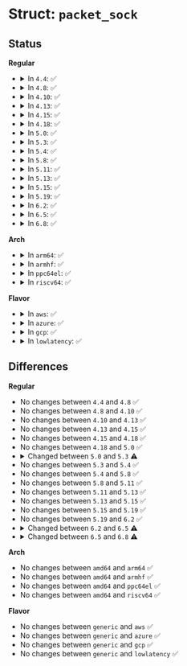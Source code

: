 # Struct: <code>packet_sock</code>

## Status
<b>Regular</b>
<ul>
<li>
<details>
<summary>In <code>4.4</code>: ✅</summary>

```c
struct packet_sock {
    struct sock sk;
    struct packet_fanout *fanout;
    union tpacket_stats_u stats;
    struct packet_ring_buffer rx_ring;
    struct packet_ring_buffer tx_ring;
    int copy_thresh;
    spinlock_t bind_lock;
    struct mutex pg_vec_lock;
    unsigned int running;
    unsigned int auxdata;
    unsigned int origdev;
    unsigned int has_vnet_hdr;
    int pressure;
    int ifindex;
    __be16 num;
    struct packet_rollover *rollover;
    struct packet_mclist *mclist;
    atomic_t mapped;
    enum tpacket_versions tp_version;
    unsigned int tp_hdrlen;
    unsigned int tp_reserve;
    unsigned int tp_loss;
    unsigned int tp_tx_has_off;
    unsigned int tp_tstamp;
    struct net_device *cached_dev;
    int (*xmit)(struct sk_buff *);
    struct packet_type prot_hook;
};
```
</details>
</li>
<li>
<details>
<summary>In <code>4.8</code>: ✅</summary>

```c
struct packet_sock {
    struct sock sk;
    struct packet_fanout *fanout;
    union tpacket_stats_u stats;
    struct packet_ring_buffer rx_ring;
    struct packet_ring_buffer tx_ring;
    int copy_thresh;
    spinlock_t bind_lock;
    struct mutex pg_vec_lock;
    unsigned int running;
    unsigned int auxdata;
    unsigned int origdev;
    unsigned int has_vnet_hdr;
    int pressure;
    int ifindex;
    __be16 num;
    struct packet_rollover *rollover;
    struct packet_mclist *mclist;
    atomic_t mapped;
    enum tpacket_versions tp_version;
    unsigned int tp_hdrlen;
    unsigned int tp_reserve;
    unsigned int tp_loss;
    unsigned int tp_tx_has_off;
    unsigned int tp_tstamp;
    struct net_device *cached_dev;
    int (*xmit)(struct sk_buff *);
    struct packet_type prot_hook;
};
```
</details>
</li>
<li>
<details>
<summary>In <code>4.10</code>: ✅</summary>

```c
struct packet_sock {
    struct sock sk;
    struct packet_fanout *fanout;
    union tpacket_stats_u stats;
    struct packet_ring_buffer rx_ring;
    struct packet_ring_buffer tx_ring;
    int copy_thresh;
    spinlock_t bind_lock;
    struct mutex pg_vec_lock;
    unsigned int running;
    unsigned int auxdata;
    unsigned int origdev;
    unsigned int has_vnet_hdr;
    int pressure;
    int ifindex;
    __be16 num;
    struct packet_rollover *rollover;
    struct packet_mclist *mclist;
    atomic_t mapped;
    enum tpacket_versions tp_version;
    unsigned int tp_hdrlen;
    unsigned int tp_reserve;
    unsigned int tp_loss;
    unsigned int tp_tx_has_off;
    unsigned int tp_tstamp;
    struct net_device *cached_dev;
    int (*xmit)(struct sk_buff *);
    struct packet_type prot_hook;
};
```
</details>
</li>
<li>
<details>
<summary>In <code>4.13</code>: ✅</summary>

```c
struct packet_sock {
    struct sock sk;
    struct packet_fanout *fanout;
    union tpacket_stats_u stats;
    struct packet_ring_buffer rx_ring;
    struct packet_ring_buffer tx_ring;
    int copy_thresh;
    spinlock_t bind_lock;
    struct mutex pg_vec_lock;
    unsigned int running;
    unsigned int auxdata;
    unsigned int origdev;
    unsigned int has_vnet_hdr;
    int pressure;
    int ifindex;
    __be16 num;
    struct packet_rollover *rollover;
    struct packet_mclist *mclist;
    atomic_t mapped;
    enum tpacket_versions tp_version;
    unsigned int tp_hdrlen;
    unsigned int tp_reserve;
    unsigned int tp_loss;
    unsigned int tp_tx_has_off;
    unsigned int tp_tstamp;
    struct net_device *cached_dev;
    int (*xmit)(struct sk_buff *);
    struct packet_type prot_hook;
};
```
</details>
</li>
<li>
<details>
<summary>In <code>4.15</code>: ✅</summary>

```c
struct packet_sock {
    struct sock sk;
    struct packet_fanout *fanout;
    union tpacket_stats_u stats;
    struct packet_ring_buffer rx_ring;
    struct packet_ring_buffer tx_ring;
    int copy_thresh;
    spinlock_t bind_lock;
    struct mutex pg_vec_lock;
    unsigned int running;
    unsigned int auxdata;
    unsigned int origdev;
    unsigned int has_vnet_hdr;
    int pressure;
    int ifindex;
    __be16 num;
    struct packet_rollover *rollover;
    struct packet_mclist *mclist;
    atomic_t mapped;
    enum tpacket_versions tp_version;
    unsigned int tp_hdrlen;
    unsigned int tp_reserve;
    unsigned int tp_loss;
    unsigned int tp_tx_has_off;
    unsigned int tp_tstamp;
    struct net_device *cached_dev;
    int (*xmit)(struct sk_buff *);
    struct packet_type prot_hook;
};
```
</details>
</li>
<li>
<details>
<summary>In <code>4.18</code>: ✅</summary>

```c
struct packet_sock {
    struct sock sk;
    struct packet_fanout *fanout;
    union tpacket_stats_u stats;
    struct packet_ring_buffer rx_ring;
    struct packet_ring_buffer tx_ring;
    int copy_thresh;
    spinlock_t bind_lock;
    struct mutex pg_vec_lock;
    unsigned int running;
    unsigned int auxdata;
    unsigned int origdev;
    unsigned int has_vnet_hdr;
    unsigned int tp_loss;
    unsigned int tp_tx_has_off;
    int pressure;
    int ifindex;
    __be16 num;
    struct packet_rollover *rollover;
    struct packet_mclist *mclist;
    atomic_t mapped;
    enum tpacket_versions tp_version;
    unsigned int tp_hdrlen;
    unsigned int tp_reserve;
    unsigned int tp_tstamp;
    struct net_device *cached_dev;
    int (*xmit)(struct sk_buff *);
    struct packet_type prot_hook;
};
```
</details>
</li>
<li>
<details>
<summary>In <code>5.0</code>: ✅</summary>

```c
struct packet_sock {
    struct sock sk;
    struct packet_fanout *fanout;
    union tpacket_stats_u stats;
    struct packet_ring_buffer rx_ring;
    struct packet_ring_buffer tx_ring;
    int copy_thresh;
    spinlock_t bind_lock;
    struct mutex pg_vec_lock;
    unsigned int running;
    unsigned int auxdata;
    unsigned int origdev;
    unsigned int has_vnet_hdr;
    unsigned int tp_loss;
    unsigned int tp_tx_has_off;
    int pressure;
    int ifindex;
    __be16 num;
    struct packet_rollover *rollover;
    struct packet_mclist *mclist;
    atomic_t mapped;
    enum tpacket_versions tp_version;
    unsigned int tp_hdrlen;
    unsigned int tp_reserve;
    unsigned int tp_tstamp;
    struct net_device *cached_dev;
    int (*xmit)(struct sk_buff *);
    struct packet_type prot_hook;
};
```
</details>
</li>
<li>
<details>
<summary>In <code>5.3</code>: ✅</summary>

```c
struct packet_sock {
    struct sock sk;
    struct packet_fanout *fanout;
    union tpacket_stats_u stats;
    struct packet_ring_buffer rx_ring;
    struct packet_ring_buffer tx_ring;
    int copy_thresh;
    spinlock_t bind_lock;
    struct mutex pg_vec_lock;
    unsigned int running;
    unsigned int auxdata;
    unsigned int origdev;
    unsigned int has_vnet_hdr;
    unsigned int tp_loss;
    unsigned int tp_tx_has_off;
    int pressure;
    int ifindex;
    __be16 num;
    struct packet_rollover *rollover;
    struct packet_mclist *mclist;
    atomic_t mapped;
    enum tpacket_versions tp_version;
    unsigned int tp_hdrlen;
    unsigned int tp_reserve;
    unsigned int tp_tstamp;
    struct completion skb_completion;
    struct net_device *cached_dev;
    int (*xmit)(struct sk_buff *);
    struct packet_type prot_hook;
    atomic_t tp_drops;
};
```
</details>
</li>
<li>
<details>
<summary>In <code>5.4</code>: ✅</summary>

```c
struct packet_sock {
    struct sock sk;
    struct packet_fanout *fanout;
    union tpacket_stats_u stats;
    struct packet_ring_buffer rx_ring;
    struct packet_ring_buffer tx_ring;
    int copy_thresh;
    spinlock_t bind_lock;
    struct mutex pg_vec_lock;
    unsigned int running;
    unsigned int auxdata;
    unsigned int origdev;
    unsigned int has_vnet_hdr;
    unsigned int tp_loss;
    unsigned int tp_tx_has_off;
    int pressure;
    int ifindex;
    __be16 num;
    struct packet_rollover *rollover;
    struct packet_mclist *mclist;
    atomic_t mapped;
    enum tpacket_versions tp_version;
    unsigned int tp_hdrlen;
    unsigned int tp_reserve;
    unsigned int tp_tstamp;
    struct completion skb_completion;
    struct net_device *cached_dev;
    int (*xmit)(struct sk_buff *);
    struct packet_type prot_hook;
    atomic_t tp_drops;
};
```
</details>
</li>
<li>
<details>
<summary>In <code>5.8</code>: ✅</summary>

```c
struct packet_sock {
    struct sock sk;
    struct packet_fanout *fanout;
    union tpacket_stats_u stats;
    struct packet_ring_buffer rx_ring;
    struct packet_ring_buffer tx_ring;
    int copy_thresh;
    spinlock_t bind_lock;
    struct mutex pg_vec_lock;
    unsigned int running;
    unsigned int auxdata;
    unsigned int origdev;
    unsigned int has_vnet_hdr;
    unsigned int tp_loss;
    unsigned int tp_tx_has_off;
    int pressure;
    int ifindex;
    __be16 num;
    struct packet_rollover *rollover;
    struct packet_mclist *mclist;
    atomic_t mapped;
    enum tpacket_versions tp_version;
    unsigned int tp_hdrlen;
    unsigned int tp_reserve;
    unsigned int tp_tstamp;
    struct completion skb_completion;
    struct net_device *cached_dev;
    int (*xmit)(struct sk_buff *);
    struct packet_type prot_hook;
    atomic_t tp_drops;
};
```
</details>
</li>
<li>
<details>
<summary>In <code>5.11</code>: ✅</summary>

```c
struct packet_sock {
    struct sock sk;
    struct packet_fanout *fanout;
    union tpacket_stats_u stats;
    struct packet_ring_buffer rx_ring;
    struct packet_ring_buffer tx_ring;
    int copy_thresh;
    spinlock_t bind_lock;
    struct mutex pg_vec_lock;
    unsigned int running;
    unsigned int auxdata;
    unsigned int origdev;
    unsigned int has_vnet_hdr;
    unsigned int tp_loss;
    unsigned int tp_tx_has_off;
    int pressure;
    int ifindex;
    __be16 num;
    struct packet_rollover *rollover;
    struct packet_mclist *mclist;
    atomic_t mapped;
    enum tpacket_versions tp_version;
    unsigned int tp_hdrlen;
    unsigned int tp_reserve;
    unsigned int tp_tstamp;
    struct completion skb_completion;
    struct net_device *cached_dev;
    int (*xmit)(struct sk_buff *);
    struct packet_type prot_hook;
    atomic_t tp_drops;
};
```
</details>
</li>
<li>
<details>
<summary>In <code>5.13</code>: ✅</summary>

```c
struct packet_sock {
    struct sock sk;
    struct packet_fanout *fanout;
    union tpacket_stats_u stats;
    struct packet_ring_buffer rx_ring;
    struct packet_ring_buffer tx_ring;
    int copy_thresh;
    spinlock_t bind_lock;
    struct mutex pg_vec_lock;
    unsigned int running;
    unsigned int auxdata;
    unsigned int origdev;
    unsigned int has_vnet_hdr;
    unsigned int tp_loss;
    unsigned int tp_tx_has_off;
    int pressure;
    int ifindex;
    __be16 num;
    struct packet_rollover *rollover;
    struct packet_mclist *mclist;
    atomic_t mapped;
    enum tpacket_versions tp_version;
    unsigned int tp_hdrlen;
    unsigned int tp_reserve;
    unsigned int tp_tstamp;
    struct completion skb_completion;
    struct net_device *cached_dev;
    int (*xmit)(struct sk_buff *);
    struct packet_type prot_hook;
    atomic_t tp_drops;
};
```
</details>
</li>
<li>
<details>
<summary>In <code>5.15</code>: ✅</summary>

```c
struct packet_sock {
    struct sock sk;
    struct packet_fanout *fanout;
    union tpacket_stats_u stats;
    struct packet_ring_buffer rx_ring;
    struct packet_ring_buffer tx_ring;
    int copy_thresh;
    spinlock_t bind_lock;
    struct mutex pg_vec_lock;
    unsigned int running;
    unsigned int auxdata;
    unsigned int origdev;
    unsigned int has_vnet_hdr;
    unsigned int tp_loss;
    unsigned int tp_tx_has_off;
    int pressure;
    int ifindex;
    __be16 num;
    struct packet_rollover *rollover;
    struct packet_mclist *mclist;
    atomic_t mapped;
    enum tpacket_versions tp_version;
    unsigned int tp_hdrlen;
    unsigned int tp_reserve;
    unsigned int tp_tstamp;
    struct completion skb_completion;
    struct net_device *cached_dev;
    int (*xmit)(struct sk_buff *);
    struct packet_type prot_hook;
    atomic_t tp_drops;
};
```
</details>
</li>
<li>
<details>
<summary>In <code>5.19</code>: ✅</summary>

```c
struct packet_sock {
    struct sock sk;
    struct packet_fanout *fanout;
    union tpacket_stats_u stats;
    struct packet_ring_buffer rx_ring;
    struct packet_ring_buffer tx_ring;
    int copy_thresh;
    spinlock_t bind_lock;
    struct mutex pg_vec_lock;
    unsigned int running;
    unsigned int auxdata;
    unsigned int origdev;
    unsigned int has_vnet_hdr;
    unsigned int tp_loss;
    unsigned int tp_tx_has_off;
    int pressure;
    int ifindex;
    __be16 num;
    struct packet_rollover *rollover;
    struct packet_mclist *mclist;
    atomic_t mapped;
    enum tpacket_versions tp_version;
    unsigned int tp_hdrlen;
    unsigned int tp_reserve;
    unsigned int tp_tstamp;
    struct completion skb_completion;
    struct net_device *cached_dev;
    int (*xmit)(struct sk_buff *);
    struct packet_type prot_hook;
    atomic_t tp_drops;
};
```
</details>
</li>
<li>
<details>
<summary>In <code>6.2</code>: ✅</summary>

```c
struct packet_sock {
    struct sock sk;
    struct packet_fanout *fanout;
    union tpacket_stats_u stats;
    struct packet_ring_buffer rx_ring;
    struct packet_ring_buffer tx_ring;
    int copy_thresh;
    spinlock_t bind_lock;
    struct mutex pg_vec_lock;
    unsigned int running;
    unsigned int auxdata;
    unsigned int origdev;
    unsigned int has_vnet_hdr;
    unsigned int tp_loss;
    unsigned int tp_tx_has_off;
    int pressure;
    int ifindex;
    __be16 num;
    struct packet_rollover *rollover;
    struct packet_mclist *mclist;
    atomic_t mapped;
    enum tpacket_versions tp_version;
    unsigned int tp_hdrlen;
    unsigned int tp_reserve;
    unsigned int tp_tstamp;
    struct completion skb_completion;
    struct net_device *cached_dev;
    int (*xmit)(struct sk_buff *);
    struct packet_type prot_hook;
    atomic_t tp_drops;
};
```
</details>
</li>
<li>
<details>
<summary>In <code>6.5</code>: ✅</summary>

```c
struct packet_sock {
    struct sock sk;
    struct packet_fanout *fanout;
    union tpacket_stats_u stats;
    struct packet_ring_buffer rx_ring;
    struct packet_ring_buffer tx_ring;
    int copy_thresh;
    spinlock_t bind_lock;
    struct mutex pg_vec_lock;
    long unsigned int flags;
    int ifindex;
    u8 vnet_hdr_sz;
    __be16 num;
    struct packet_rollover *rollover;
    struct packet_mclist *mclist;
    atomic_t mapped;
    enum tpacket_versions tp_version;
    unsigned int tp_hdrlen;
    unsigned int tp_reserve;
    unsigned int tp_tstamp;
    struct completion skb_completion;
    struct net_device *cached_dev;
    struct packet_type prot_hook;
    atomic_t tp_drops;
};
```
</details>
</li>
<li>
<details>
<summary>In <code>6.8</code>: ✅</summary>

```c
struct packet_sock {
    struct sock sk;
    struct packet_fanout *fanout;
    union tpacket_stats_u stats;
    struct packet_ring_buffer rx_ring;
    struct packet_ring_buffer tx_ring;
    int copy_thresh;
    spinlock_t bind_lock;
    struct mutex pg_vec_lock;
    long unsigned int flags;
    int ifindex;
    u8 vnet_hdr_sz;
    __be16 num;
    struct packet_rollover *rollover;
    struct packet_mclist *mclist;
    atomic_long_t mapped;
    enum tpacket_versions tp_version;
    unsigned int tp_hdrlen;
    unsigned int tp_reserve;
    unsigned int tp_tstamp;
    struct completion skb_completion;
    struct net_device *cached_dev;
    struct packet_type prot_hook;
    atomic_t tp_drops;
};
```
</details>
</li>
</ul>
<b>Arch</b>
<ul>
<li>
<details>
<summary>In <code>arm64</code>: ✅</summary>

```c
struct packet_sock {
    struct sock sk;
    struct packet_fanout *fanout;
    union tpacket_stats_u stats;
    struct packet_ring_buffer rx_ring;
    struct packet_ring_buffer tx_ring;
    int copy_thresh;
    spinlock_t bind_lock;
    struct mutex pg_vec_lock;
    unsigned int running;
    unsigned int auxdata;
    unsigned int origdev;
    unsigned int has_vnet_hdr;
    unsigned int tp_loss;
    unsigned int tp_tx_has_off;
    int pressure;
    int ifindex;
    __be16 num;
    struct packet_rollover *rollover;
    struct packet_mclist *mclist;
    atomic_t mapped;
    enum tpacket_versions tp_version;
    unsigned int tp_hdrlen;
    unsigned int tp_reserve;
    unsigned int tp_tstamp;
    struct completion skb_completion;
    struct net_device *cached_dev;
    int (*xmit)(struct sk_buff *);
    struct packet_type prot_hook;
    atomic_t tp_drops;
};
```
</details>
</li>
<li>
<details>
<summary>In <code>armhf</code>: ✅</summary>

```c
struct packet_sock {
    struct sock sk;
    struct packet_fanout *fanout;
    union tpacket_stats_u stats;
    struct packet_ring_buffer rx_ring;
    struct packet_ring_buffer tx_ring;
    int copy_thresh;
    spinlock_t bind_lock;
    struct mutex pg_vec_lock;
    unsigned int running;
    unsigned int auxdata;
    unsigned int origdev;
    unsigned int has_vnet_hdr;
    unsigned int tp_loss;
    unsigned int tp_tx_has_off;
    int pressure;
    int ifindex;
    __be16 num;
    struct packet_rollover *rollover;
    struct packet_mclist *mclist;
    atomic_t mapped;
    enum tpacket_versions tp_version;
    unsigned int tp_hdrlen;
    unsigned int tp_reserve;
    unsigned int tp_tstamp;
    struct completion skb_completion;
    struct net_device *cached_dev;
    int (*xmit)(struct sk_buff *);
    struct packet_type prot_hook;
    atomic_t tp_drops;
};
```
</details>
</li>
<li>
<details>
<summary>In <code>ppc64el</code>: ✅</summary>

```c
struct packet_sock {
    struct sock sk;
    struct packet_fanout *fanout;
    union tpacket_stats_u stats;
    struct packet_ring_buffer rx_ring;
    struct packet_ring_buffer tx_ring;
    int copy_thresh;
    spinlock_t bind_lock;
    struct mutex pg_vec_lock;
    unsigned int running;
    unsigned int auxdata;
    unsigned int origdev;
    unsigned int has_vnet_hdr;
    unsigned int tp_loss;
    unsigned int tp_tx_has_off;
    int pressure;
    int ifindex;
    __be16 num;
    struct packet_rollover *rollover;
    struct packet_mclist *mclist;
    atomic_t mapped;
    enum tpacket_versions tp_version;
    unsigned int tp_hdrlen;
    unsigned int tp_reserve;
    unsigned int tp_tstamp;
    struct completion skb_completion;
    struct net_device *cached_dev;
    int (*xmit)(struct sk_buff *);
    struct packet_type prot_hook;
    atomic_t tp_drops;
};
```
</details>
</li>
<li>
<details>
<summary>In <code>riscv64</code>: ✅</summary>

```c
struct packet_sock {
    struct sock sk;
    struct packet_fanout *fanout;
    union tpacket_stats_u stats;
    struct packet_ring_buffer rx_ring;
    struct packet_ring_buffer tx_ring;
    int copy_thresh;
    spinlock_t bind_lock;
    struct mutex pg_vec_lock;
    unsigned int running;
    unsigned int auxdata;
    unsigned int origdev;
    unsigned int has_vnet_hdr;
    unsigned int tp_loss;
    unsigned int tp_tx_has_off;
    int pressure;
    int ifindex;
    __be16 num;
    struct packet_rollover *rollover;
    struct packet_mclist *mclist;
    atomic_t mapped;
    enum tpacket_versions tp_version;
    unsigned int tp_hdrlen;
    unsigned int tp_reserve;
    unsigned int tp_tstamp;
    struct completion skb_completion;
    struct net_device *cached_dev;
    int (*xmit)(struct sk_buff *);
    struct packet_type prot_hook;
    atomic_t tp_drops;
};
```
</details>
</li>
</ul>
<b>Flavor</b>
<ul>
<li>
<details>
<summary>In <code>aws</code>: ✅</summary>

```c
struct packet_sock {
    struct sock sk;
    struct packet_fanout *fanout;
    union tpacket_stats_u stats;
    struct packet_ring_buffer rx_ring;
    struct packet_ring_buffer tx_ring;
    int copy_thresh;
    spinlock_t bind_lock;
    struct mutex pg_vec_lock;
    unsigned int running;
    unsigned int auxdata;
    unsigned int origdev;
    unsigned int has_vnet_hdr;
    unsigned int tp_loss;
    unsigned int tp_tx_has_off;
    int pressure;
    int ifindex;
    __be16 num;
    struct packet_rollover *rollover;
    struct packet_mclist *mclist;
    atomic_t mapped;
    enum tpacket_versions tp_version;
    unsigned int tp_hdrlen;
    unsigned int tp_reserve;
    unsigned int tp_tstamp;
    struct completion skb_completion;
    struct net_device *cached_dev;
    int (*xmit)(struct sk_buff *);
    struct packet_type prot_hook;
    atomic_t tp_drops;
};
```
</details>
</li>
<li>
<details>
<summary>In <code>azure</code>: ✅</summary>

```c
struct packet_sock {
    struct sock sk;
    struct packet_fanout *fanout;
    union tpacket_stats_u stats;
    struct packet_ring_buffer rx_ring;
    struct packet_ring_buffer tx_ring;
    int copy_thresh;
    spinlock_t bind_lock;
    struct mutex pg_vec_lock;
    unsigned int running;
    unsigned int auxdata;
    unsigned int origdev;
    unsigned int has_vnet_hdr;
    unsigned int tp_loss;
    unsigned int tp_tx_has_off;
    int pressure;
    int ifindex;
    __be16 num;
    struct packet_rollover *rollover;
    struct packet_mclist *mclist;
    atomic_t mapped;
    enum tpacket_versions tp_version;
    unsigned int tp_hdrlen;
    unsigned int tp_reserve;
    unsigned int tp_tstamp;
    struct completion skb_completion;
    struct net_device *cached_dev;
    int (*xmit)(struct sk_buff *);
    struct packet_type prot_hook;
    atomic_t tp_drops;
};
```
</details>
</li>
<li>
<details>
<summary>In <code>gcp</code>: ✅</summary>

```c
struct packet_sock {
    struct sock sk;
    struct packet_fanout *fanout;
    union tpacket_stats_u stats;
    struct packet_ring_buffer rx_ring;
    struct packet_ring_buffer tx_ring;
    int copy_thresh;
    spinlock_t bind_lock;
    struct mutex pg_vec_lock;
    unsigned int running;
    unsigned int auxdata;
    unsigned int origdev;
    unsigned int has_vnet_hdr;
    unsigned int tp_loss;
    unsigned int tp_tx_has_off;
    int pressure;
    int ifindex;
    __be16 num;
    struct packet_rollover *rollover;
    struct packet_mclist *mclist;
    atomic_t mapped;
    enum tpacket_versions tp_version;
    unsigned int tp_hdrlen;
    unsigned int tp_reserve;
    unsigned int tp_tstamp;
    struct completion skb_completion;
    struct net_device *cached_dev;
    int (*xmit)(struct sk_buff *);
    struct packet_type prot_hook;
    atomic_t tp_drops;
};
```
</details>
</li>
<li>
<details>
<summary>In <code>lowlatency</code>: ✅</summary>

```c
struct packet_sock {
    struct sock sk;
    struct packet_fanout *fanout;
    union tpacket_stats_u stats;
    struct packet_ring_buffer rx_ring;
    struct packet_ring_buffer tx_ring;
    int copy_thresh;
    spinlock_t bind_lock;
    struct mutex pg_vec_lock;
    unsigned int running;
    unsigned int auxdata;
    unsigned int origdev;
    unsigned int has_vnet_hdr;
    unsigned int tp_loss;
    unsigned int tp_tx_has_off;
    int pressure;
    int ifindex;
    __be16 num;
    struct packet_rollover *rollover;
    struct packet_mclist *mclist;
    atomic_t mapped;
    enum tpacket_versions tp_version;
    unsigned int tp_hdrlen;
    unsigned int tp_reserve;
    unsigned int tp_tstamp;
    struct completion skb_completion;
    struct net_device *cached_dev;
    int (*xmit)(struct sk_buff *);
    struct packet_type prot_hook;
    atomic_t tp_drops;
};
```
</details>
</li>
</ul>

## Differences
<b>Regular</b>
<ul>
<li>
No changes between <code>4.4</code> and <code>4.8</code> ✅
</li>
<li>
No changes between <code>4.8</code> and <code>4.10</code> ✅
</li>
<li>
No changes between <code>4.10</code> and <code>4.13</code> ✅
</li>
<li>
No changes between <code>4.13</code> and <code>4.15</code> ✅
</li>
<li>
No changes between <code>4.15</code> and <code>4.18</code> ✅
</li>
<li>
No changes between <code>4.18</code> and <code>5.0</code> ✅
</li>
<li>
<details>
<summary>Changed between <code>5.0</code> and <code>5.3</code> ⚠️</summary>
<ul>
<li>
<b>Field added. </b>
<code>struct completion skb_completion</code>
</li>
<li>
<b>Field added. </b>
<code>atomic_t tp_drops</code>
</li>
</ul>
</details>
</li>
<li>
No changes between <code>5.3</code> and <code>5.4</code> ✅
</li>
<li>
No changes between <code>5.4</code> and <code>5.8</code> ✅
</li>
<li>
No changes between <code>5.8</code> and <code>5.11</code> ✅
</li>
<li>
No changes between <code>5.11</code> and <code>5.13</code> ✅
</li>
<li>
No changes between <code>5.13</code> and <code>5.15</code> ✅
</li>
<li>
No changes between <code>5.15</code> and <code>5.19</code> ✅
</li>
<li>
No changes between <code>5.19</code> and <code>6.2</code> ✅
</li>
<li>
<details>
<summary>Changed between <code>6.2</code> and <code>6.5</code> ⚠️</summary>
<ul>
<li>
<b>Field added. </b>
<code>long unsigned int flags</code>
</li>
<li>
<b>Field added. </b>
<code>u8 vnet_hdr_sz</code>
</li>
<li>
<b>Field removed. </b>
<code>unsigned int running</code>
</li>
<li>
<b>Field removed. </b>
<code>unsigned int auxdata</code>
</li>
<li>
<b>Field removed. </b>
<code>unsigned int origdev</code>
</li>
<li>
<b>Field removed. </b>
<code>unsigned int has_vnet_hdr</code>
</li>
<li>
<b>Field removed. </b>
<code>unsigned int tp_loss</code>
</li>
<li>
<b>Field removed. </b>
<code>unsigned int tp_tx_has_off</code>
</li>
<li>
<b>Field removed. </b>
<code>int pressure</code>
</li>
<li>
<b>Field removed. </b>
<code>int (*xmit)(struct sk_buff *)</code>
</li>
</ul>
</details>
</li>
<li>
<details>
<summary>Changed between <code>6.5</code> and <code>6.8</code> ⚠️</summary>
<ul>
<li>
<b>Field type changed. </b>
<code>atomic_t mapped</code> ➡️ <code>atomic_long_t mapped</code>
</li>
</ul>
</details>
</li>
</ul>
<b>Arch</b>
<ul>
<li>
No changes between <code>amd64</code> and <code>arm64</code> ✅
</li>
<li>
No changes between <code>amd64</code> and <code>armhf</code> ✅
</li>
<li>
No changes between <code>amd64</code> and <code>ppc64el</code> ✅
</li>
<li>
No changes between <code>amd64</code> and <code>riscv64</code> ✅
</li>
</ul>
<b>Flavor</b>
<ul>
<li>
No changes between <code>generic</code> and <code>aws</code> ✅
</li>
<li>
No changes between <code>generic</code> and <code>azure</code> ✅
</li>
<li>
No changes between <code>generic</code> and <code>gcp</code> ✅
</li>
<li>
No changes between <code>generic</code> and <code>lowlatency</code> ✅
</li>
</ul>
